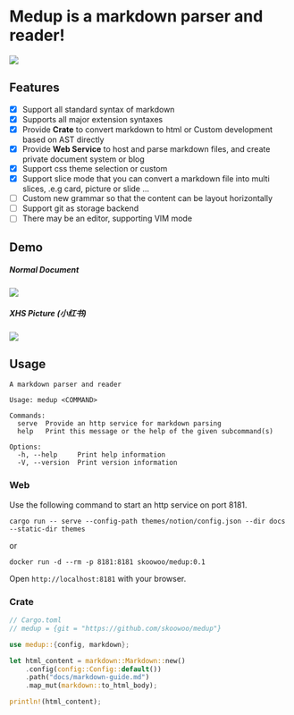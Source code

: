 # Medup is a markdown parser and reader!

![](./docs/assets/logo.png)


## Features
* [x] Support all standard syntax of markdown
* [x] Supports all major extension syntaxes
* [x] Provide **Crate** to convert markdown to html or Custom development based on AST directly
* [x] Provide **Web Service** to host and parse markdown files, and create private document system or blog
* [x] Support css theme selection or custom 
* [x] Support slice mode that you can convert a markdown file into multi slices, .e.g card, picture or slide ...
* [ ] Custom new grammar so that the content can be layout horizontally
* [ ] Support git as storage backend
* [ ] There may be an editor, supporting VIM mode

## Demo

##### Normal Document
![](./docs/assets/demo.png)

##### XHS Picture (小红书)
![](./docs/assets/xhs_demo.png)

## Usage
```
A markdown parser and reader

Usage: medup <COMMAND>

Commands:
  serve  Provide an http service for markdown parsing
  help   Print this message or the help of the given subcommand(s)

Options:
  -h, --help     Print help information
  -V, --version  Print version information
```

### Web

Use the following command to start an http service on port 8181.
```
cargo run -- serve --config-path themes/notion/config.json --dir docs --static-dir themes
```
or

```
docker run -d --rm -p 8181:8181 skoowoo/medup:0.1
```

Open `http://localhost:8181` with your browser.

### Crate

```Rust
// Cargo.toml
// medup = {git = "https://github.com/skoowoo/medup"}

use medup::{config, markdown};

let html_content = markdown::Markdown::new()
    .config(config::Config::default())
    .path("docs/markdown-guide.md")
    .map_mut(markdown::to_html_body);

println!(html_content);
```
